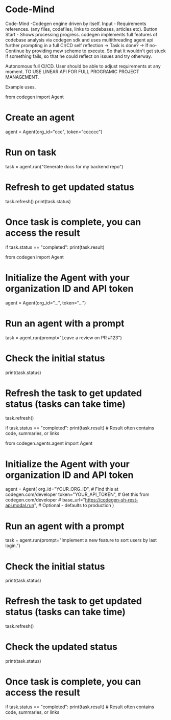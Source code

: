 # Code-Mind
Code-Mind -Codegen engine driven by itself.
Input - Requirements references. (any files, codefiles, links to codebases, articles etc). 
Button Start - Shows processing progress. 
codegen implements full features of codebase analysis via codegen sdk and uses multithreading agent api further prompting in a full CI/CD self reflection -> Task is done? -> If no-Continue by providing mew scheme to execute. So that it wouldn't get stuck if something fails, so that he could reflect on issues and try otherway.


Autonomous full CI/CD. User should be able to adjust requirements at any moment.
TO USE LINEAR API FOR FULL PROGRAMIC PROJECT MANAGEMENT.


Example uses. 

from codegen import Agent
# Create an agent
agent = Agent(org_id="ccc", token="cccccc")
# Run on task
task = agent.run("Generate docs for my backend repo")
# Refresh to get updated status
task.refresh()
print(task.status)
# Once task is complete, you can access the result
if task.status == "completed":
    print(task.result)





from codegen import Agent

# Initialize the Agent with your organization ID and API token
agent = Agent(org_id="...", token="...")

# Run an agent with a prompt
task = agent.run(prompt="Leave a review on PR #123")

# Check the initial status
print(task.status)

# Refresh the task to get updated status (tasks can take time)
task.refresh()

if task.status == "completed":
    print(task.result)  # Result often contains code, summaries, or links





from codegen.agents.agent import Agent

# Initialize the Agent with your organization ID and API token
agent = Agent(
    org_id="YOUR_ORG_ID",  # Find this at codegen.com/developer
    token="YOUR_API_TOKEN",  # Get this from codegen.com/developer
    # base_url="https://codegen-sh-rest-api.modal.run",  # Optional - defaults to production
)

# Run an agent with a prompt
task = agent.run(prompt="Implement a new feature to sort users by last login.")

# Check the initial status
print(task.status)

# Refresh the task to get updated status (tasks can take time)
task.refresh()

# Check the updated status
print(task.status)

# Once task is complete, you can access the result
if task.status == "completed":
    print(task.result)  # Result often contains code, summaries, or links




